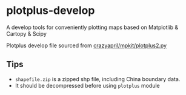 # plotplus-develop
A develop tools for conveniently plotting maps based on Matplotlib & Cartopy & Scipy

Plotplus develop file sourced from [crazyapril/mpkit/plotplus2.py](https://github.com/crazyapril/mpkit/blob/master/plotplus2.py)

## Tips
* ```shapefile.zip``` is a zipped shp file, including China boundary data. 
* It should be decompressed before using ```plotplus``` module
